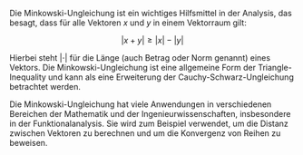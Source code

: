 Die Minkowski-Ungleichung ist ein wichtiges Hilfsmittel in der Analysis, das besagt, dass für alle Vektoren $x$ und $y$ in einem Vektorraum gilt:

$$|x + y| \geq |x| - |y|$$

Hierbei steht $|\cdot|$ für die Länge (auch Betrag oder Norm genannt) eines Vektors. Die Minkowski-Ungleichung ist eine allgemeine Form der Triangle-Inequality und kann als eine Erweiterung der Cauchy-Schwarz-Ungleichung betrachtet werden.

Die Minkowski-Ungleichung hat viele Anwendungen in verschiedenen Bereichen der Mathematik und der Ingenieurwissenschaften, insbesondere in der Funktionalanalysis. Sie wird zum Beispiel verwendet, um die Distanz zwischen Vektoren zu berechnen und um die Konvergenz von Reihen zu beweisen.